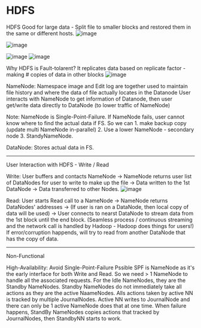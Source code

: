 # HDFS
HDFS
Good for large data - Split file to smaller blocks and restored them in the same or different hosts. 
![image](https://user-images.githubusercontent.com/32372822/141703972-8af22114-5c54-4307-ac72-11cce366be7c.png)

![image](https://user-images.githubusercontent.com/32372822/141703998-0854b95d-b460-4e86-bb8c-e187899e039f.png)


![image](https://user-images.githubusercontent.com/32372822/141704580-e6503496-59af-4300-8544-c67500a8a9f0.png)
![image](https://user-images.githubusercontent.com/32372822/141704586-1a2c240a-1728-48ac-9d85-35e3a292e25f.png)


Why HDFS is Fault-tolarent?
It replicates data based on replicate factor - making # copies of data in other blocks
![image](https://user-images.githubusercontent.com/32372822/141704726-788432fa-846d-41c3-a5fd-453c6d73cf3a.png)

NameNode: Namespace image and Edit log are together used to maintain file history and where the data of file actually locates in the Datanode
User interacts with NameNode to get information of Datanode, then user get/write data directly to DataNode (to lower traffic of NameNode)

Note: NameNode is Single-Point-Failure. If NameNode fails, user cannot know where to find the actual data if FS. 
So we can 1. make backup copy (update multi NameNode in-parallel) 2. Use a lower NameNode - secondary node  3. StandyNameNode.

DataNode: Stores actual data in FS. 

-----------------------------------------------------

User Interaction with HDFS - Write / Read

Write:
User buffers and contacts NameNode -> NameNode returns user list of DataNodes for user to write to make up the file -> Data written to the 1st DataNode -> Data transferred to other Nodes.
![image](https://user-images.githubusercontent.com/32372822/141719315-32e4b83f-a127-48c2-ad80-ff7df35c1259.png)


Read:
User starts Read call to a NameNode -> NameNode returns DataNodes' addresses -> (If user is ran on a DataNode, then local copy of data will be used) -> User connects to nearst DataNode to stream data from the 1st block until the end block. (Seamless process / continuous streaming and the network call is handled by Hadoop - Hadoop does things for users!) 
If error/corruption happends, will try to read from another DataNode that has the copy of data. 

-----------------------------------------------------

Non-Functional

High-Availability:
Avoid Single-Point-Failure
Pssible SPF is NameNode as it's the early interface for both Write and Read.
So we need > 1 NameNode to handle all the associated requests. For the Idle NameNodes, they are the Standby NameNodes.
Standby NameNodes do not immediately take all actions as they are the active NaameNodes.
Alls actions taken by active NN is tracked by multiple JournalNodes. Active NN writes to JournalNode and there can only be 1 active NameNode does that at one time.
When failure happens, StandBy NameNodes copies actions that tracked by JournalNodes, then StandbyNN starts to work.
